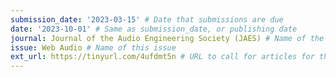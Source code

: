 ```yaml
---
submission_date: '2023-03-15' # Date that submissions are due
date: '2023-10-01' # Same as submission_date, or publishing date
journal: Journal of the Audio Engineering Society (JAES) # Name of the journal
issue: Web Audio # Name of this issue
ext_url: https://tinyurl.com/4ufdmt5n # URL to call for articles for this issue
---
```

